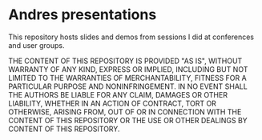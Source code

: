 # Andres presentations

This repository hosts slides and demos from sessions I did at conferences and user groups.

THE CONTENT OF THIS REPOSITORY IS PROVIDED "AS IS", WITHOUT WARRANTY OF ANY KIND, EXPRESS OR IMPLIED, INCLUDING BUT NOT LIMITED TO THE WARRANTIES OF MERCHANTABILITY, FITNESS FOR A PARTICULAR PURPOSE AND NONINFRINGEMENT. IN NO EVENT SHALL THE AUTHORS BE LIABLE FOR ANY CLAIM, DAMAGES OR OTHER LIABILITY, WHETHER IN AN ACTION OF CONTRACT, TORT OR OTHERWISE, ARISING FROM, OUT OF OR IN CONNECTION WITH THE CONTENT OF THIS REPOSITORY OR THE USE OR OTHER DEALINGS BY CONTENT OF THIS REPOSITORY.
